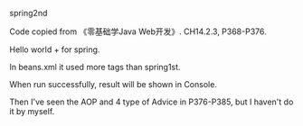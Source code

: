 spring2nd

Code copied from 《零基础学Java Web开发》. CH14.2.3, P368-P376.

Hello world + for spring.

In beans.xml it used more tags than spring1st.
 
When run successfully, result will be shown in Console.

Then I've seen the AOP and 4 type of Advice in P376-P385, but I haven't do it by myself.
